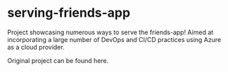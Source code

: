 # serving-friends-app
Project showcasing numerous ways to serve the friends-app! Aimed at incorporating a large number of DevOps and CI/CD practices using Azure as a cloud provider.

Original project can be found here.
